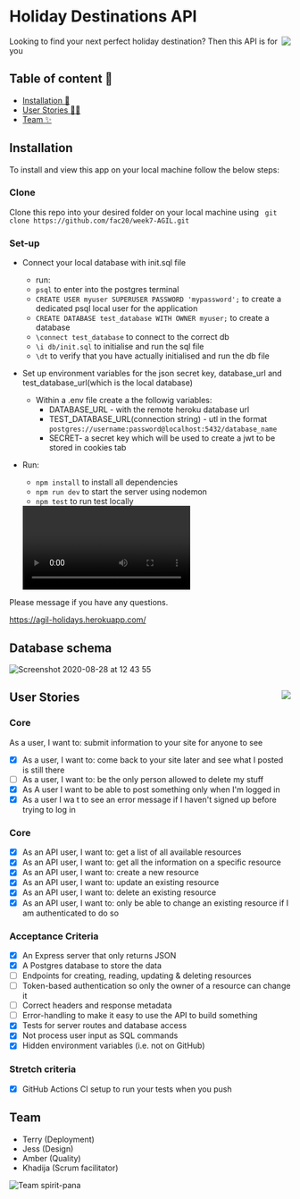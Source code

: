 # Holiday Destinations API  
<img src="https://user-images.githubusercontent.com/59174800/91482429-f966e100-e89d-11ea-8102-3215563120e3.gif" align="right" />  


Looking to find your next perfect holiday destination? Then this API is for you  


## Table of content :scroll:
- [Installation :electric_plug:](Installation)
- [User Stories :postal_horn::standing_person:](User-Stories)
- [Team :sparkles:](Team)

## Installation

To install and view this app on your local machine follow the below steps:
### Clone
Clone this repo into your desired folder on your local machine using ``` git clone https://github.com/fac20/week7-AGIL.git```
### Set-up
- Connect your local database with init.sql file 
   - run:
    - ``` psql ``` to enter into the postgres terminal
    - ``` CREATE USER myuser SUPERUSER PASSWORD 'mypassword'; ``` to create a dedicated psql local user for the application
   - ``` CREATE DATABASE test_database WITH OWNER myuser; ``` to create a database
    - ``` \connect test_database ``` to connect to the correct db
    - ``` \i db/init.sql ``` to initialise 
    and run the sql file
    - ``` \dt ``` to verify that you have actually initialised and run the db file
    
- Set up environment variables for the json secret key, database_url and test_database_url(which is the local database)
  - Within a .env file create a the followig variables:
    - DATABASE_URL - with the remote heroku database url
    - TEST_DATABASE_URL(connection string) - utl in the format ```postgres://username:password@localhost:5432/database_name```
    - SECRET- a secret key which will be used to create a jwt to be stored in cookies tab
    
- Run:
    - ``` npm install ``` to install all dependencies  
    - ``` npm run dev ``` to start the server using nodemon  
    - ``` npm test ``` to run test locally

  <video controls="true" allowfullscreen="true">
  <iframe src="./installation-guide.mp4" frameborder="0" allowfullscreen="true"> </iframe>
  </video>
  
Please message if you have any questions. 

https://agil-holidays.herokuapp.com/


## Database schema
![Screenshot 2020-08-28 at 12 43 55](https://user-images.githubusercontent.com/36554605/91557536-8ce6f300-e92c-11ea-898c-81c53428a94a.png)


## User Stories <img src="https://user-images.githubusercontent.com/59174800/91480280-a7708c00-e89a-11ea-988d-38b6af381e63.gif" align="right" />

### Core 
 As a user, I want to: submit information to your site for anyone to see
- [x] As a user, I want to: come back to your site later and see what I posted is still there
- [ ] As a user, I want to: be the only person allowed to delete my stuff
- [x] As A user I want to be able to post something only when I'm logged in
- [x] As a user I wa t to see an error message if I haven't signed up before trying to log in
### Core 
- [x] As an API user, I want to: get a list of all available resources
- [x] As an API user, I want to: get all the information on a specific resource
- [x] As an API user, I want to: create a new resource
- [x] As an API user, I want to: update an existing resource
- [x] As an API user, I want to: delete an existing resource
- [x] As an API user, I want to: only be able to change an existing resource if I am authenticated to do so

### Acceptance Criteria
- [x] An Express server that only returns JSON
- [x] A Postgres database to store the data
- [ ] Endpoints for creating, reading, updating & deleting resources
- [ ] Token-based authentication so only the owner of a resource can change it
- [ ] Correct headers and response metadata
- [ ] Error-handling to make it easy to use the API to build something
- [x] Tests for server routes and database access
- [x] Not process user input as SQL commands
- [x] Hidden environment variables (i.e. not on GitHub)

### Stretch criteria
- [x] GitHub Actions CI setup to run your tests when you push




## Team

- Terry (Deployment)
- Jess (Design)
- Amber (Quality)
- Khadija (Scrum facilitator)  

![Team spirit-pana](https://user-images.githubusercontent.com/59174800/91482007-3f6f7500-e89d-11ea-912a-20d87afc1052.png)
